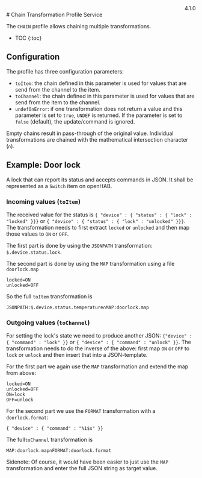 <div style="text-align: right">4.1.0</div>
# Chain Transformation Profile Service

The `CHAIN` profile allows chaining multiple transformations.

* TOC
{:toc}
## Configuration

The profile has three configuration parameters:

- `toItem`: the chain defined in this parameter is used for values that are send from the channel to the item.
- `toChannel`: the chain defined in this parameter is used for values that are send from the item to the channel.
- `undefOnError`: if one transformation does not return a value and this parameter is set to `true`, `UNDEF` is returned. If the parameter is set to `false` (default), the update/command is ignored. 

Empty chains result in pass-through of the original value.
Individual transformations are chained with the mathematical intersection character (`∩`).

## Example: Door lock

A lock that can report its status and accepts commands in JSON.
It shall be represented as a `Switch` item on openHAB.

### Incoming values (`toItem`)

The received value for the status is `{ "device" : { "status" : { "lock" : "locked" }}}` or `{ "device" : { "status" : { "lock" : "unlocked" }}}`.
The transformation needs to first extract `locked` or `unlocked` and then map those values to `ON` or `OFF`.

The first part is done by using the `JSONPATH` transformation: `$.device.status.lock`.

The second part is done by using the `MAP` transformation using a file `doorlock.map`

```
locked=ON
unlocked=OFF
```

So the full `toItem` transformation is 

```
JSONPATH:$.device.status.temperature∩MAP:doorlock.map
```

### Outgoing values (`toChannel`)

For setting the lock's state we need to produce another JSON: `{"device" : { "command" : "lock" }}` or `{ "device" : { "command" : "unlock" }}`.
The transformation needs to do the inverse of the above: first map `ON` or `OFF` to `lock` or `unlock` and then insert that into a JSON-template.

For the first part we again use the `MAP` transformation and extend the map from above:

```
locked=ON
unlocked=OFF
ON=lock
OFF=unlock
```

For the second part we use the `FORMAT` transformation with a `doorlock.format`:

```
{ "device" : { "command" : "%1$s" }}
```

The full`toChannel` transformation is 

```
MAP:doorlock.map∩FORMAT:doorlock.format
```

Sidenote: Of course, it would have been easier to just use the `MAP` transformation and enter the full JSON string as target value.
